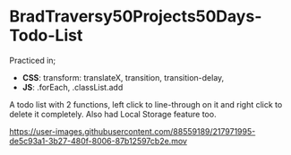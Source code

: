 # BradTraversy50Projects50Days-Todo-List
Practiced in;
   *  __CSS__: transform: translateX, transition, transition-delay, 
   *  __JS__: .forEach, .classList.add

A todo list with 2 functions, left click to line-through on it and right click to delete it completely. Also had Local Storage feature too.

https://user-images.githubusercontent.com/88559189/217971995-de5c93a1-3b27-480f-8006-87b12597cb2e.mov


